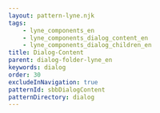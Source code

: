 ```yaml
---
layout: pattern-lyne.njk
tags: 
    - lyne_components_en
    - lyne_components_dialog_content_en
    - lyne_components_dialog_children_en
title: Dialog-Content
parent: dialog-folder-lyne_en
keywords: dialog
order: 30
excludeInNavigation: true
patternId: sbbDialogContent
patternDirectory: dialog
---
```

